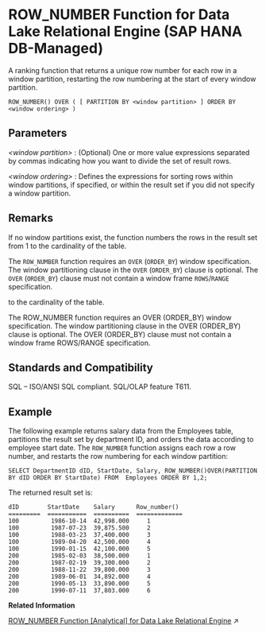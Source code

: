 <!-- loio2ebca29e7b31469497df90d36ea7422e -->

# ROW\_NUMBER Function for Data Lake Relational Engine \(SAP HANA DB-Managed\)

A ranking function that returns a unique row number for each row in a window partition, restarting the row numbering at the start of every window partition.



```
ROW_NUMBER() OVER ( [ PARTITION BY <window partition> ] ORDER BY <window ordering> )
```



<a name="loio2ebca29e7b31469497df90d36ea7422e__section_e4m_3st_vrb"/>

## Parameters

 *<window partition\>*
 :   \(Optional\) One or more value expressions separated by commas indicating how you want to divide the set of result rows.

  *<window ordering\>*
 :   Defines the expressions for sorting rows within window partitions, if specified, or within the result set if you did not specify a window partition.

 

<a name="loio2ebca29e7b31469497df90d36ea7422e__section_jxd_lst_vrb"/>

## Remarks

If no window partitions exist, the function numbers the rows in the result set from 1 to the cardinality of the table.

The `ROW_NUMBER` function requires an `OVER` \(`ORDER_BY`\) window specification. The window partitioning clause in the `OVER` \(`ORDER_BY`\) clause is optional. The `OVER` \(`ORDER_BY`\) clause must not contain a window frame `ROWS`/`RANGE` specification.



to the cardinality of the table.

The ROW\_NUMBER function requires an OVER \(ORDER\_BY\) window specification. The window partitioning clause in the OVER \(ORDER\_BY\) clause is optional. The OVER \(ORDER\_BY\) clause must not contain a window frame ROWS/RANGE specification.



<a name="loio2ebca29e7b31469497df90d36ea7422e__section_fzh_mst_vrb"/>

## Standards and Compatibility

SQL – ISO/ANSI SQL compliant. SQL/OLAP feature T611.



<a name="loio2ebca29e7b31469497df90d36ea7422e__section_egr_mst_vrb"/>

## Example

The following example returns salary data from the Employees table, partitions the result set by department ID, and orders the data according to employee start date. The `ROW_NUMBER` function assigns each row a row number, and restarts the row numbering for each window partition:

```
SELECT DepartmentID dID, StartDate, Salary, ROW_NUMBER()OVER(PARTITION 
BY dID ORDER BY StartDate) FROM  Employees ORDER BY 1,2;
```

The returned result set is:

```
dID        StartDate    Salary      Row_number()
=========  ===========  ==========  =============
100         1986-10-14  42,998.000     1
100         1987-07-23  39,875.500     2
100         1988-03-23  37,400.000     3
100         1989-04-20  42,500.000     4
100         1990-01-15  42,100.000     5
200         1985-02-03  38,500.000     1
200         1987-02-19  39,300.000     2
200         1988-11-22  39,800.000     3
200         1989-06-01  34,892.000     4
200         1990-05-13  33,890.000     5
200         1990-07-11  37,803.000     6
```

**Related Information**  


[ROW_NUMBER Function [Analytical] for Data Lake Relational Engine](https://help.sap.com/viewer/19b3964099384f178ad08f2d348232a9/2023_1_QRC/en-US/a57c3ea884f21015b4f8c850a5a5357f.html "A ranking function that returns a unique row number for each row in a window partition, restarting the row numbering at the start of every window partition.") :arrow_upper_right:


